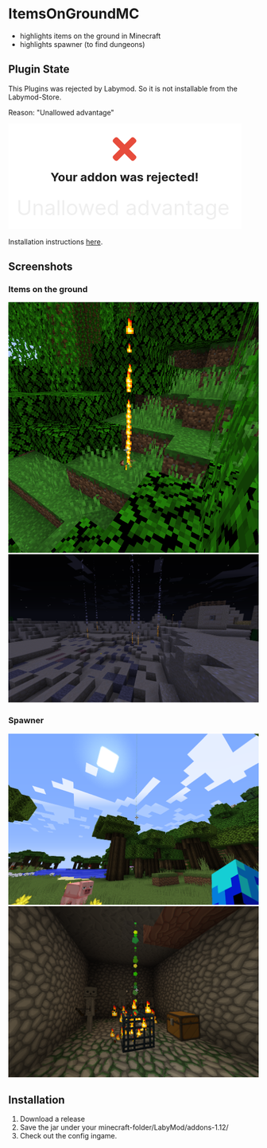 # ItemsOnGroundMC
- highlights items on the ground in Minecraft
- highlights spawner (to find dungeons)

## Plugin State
This Plugins was rejected by Labymod. So it is not installable from the Labymod-Store.

Reason: "Unallowed advantage"

![screenshot-rejected](pic/rejected.png)

Installation instructions [here](#Installation).

## Screenshots
### Items on the ground
![screenshot](pic/screenshot.png)
![screenshot2](pic/screenshot2.png)

### Spawner
![screenshot-spawner](pic/spawner.png)
![screenshot-spawner2](pic/spawner2.png)

## Installation
1. Download a release
1. Save the jar under your minecraft-folder/LabyMod/addons-1.12/
1. Check out the config ingame.